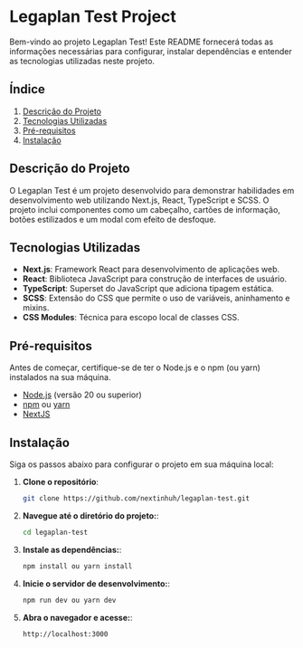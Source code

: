 # Legaplan Test Project

Bem-vindo ao projeto Legaplan Test! Este README fornecerá todas as informações necessárias para configurar, instalar dependências e entender as tecnologias utilizadas neste projeto.

## Índice

1. [Descrição do Projeto](#descrição-do-projeto)
2. [Tecnologias Utilizadas](#tecnologias-utilizadas)
3. [Pré-requisitos](#pré-requisitos)
4. [Instalação](#instalação)

## Descrição do Projeto

O Legaplan Test é um projeto desenvolvido para demonstrar habilidades em desenvolvimento web utilizando Next.js, React, TypeScript e SCSS. O projeto inclui componentes como um cabeçalho, cartões de informação, botões estilizados e um modal com efeito de desfoque.

## Tecnologias Utilizadas

- **Next.js**: Framework React para desenvolvimento de aplicações web.
- **React**: Biblioteca JavaScript para construção de interfaces de usuário.
- **TypeScript**: Superset do JavaScript que adiciona tipagem estática.
- **SCSS**: Extensão do CSS que permite o uso de variáveis, aninhamento e mixins.
- **CSS Modules**: Técnica para escopo local de classes CSS.

## Pré-requisitos

Antes de começar, certifique-se de ter o Node.js e o npm (ou yarn) instalados na sua máquina.

- [Node.js](https://nodejs.org/) (versão 20 ou superior)
- [npm](https://www.npmjs.com/) ou [yarn](https://yarnpkg.com/)
- [NextJS](https://nextjs.org/)

## Instalação

Siga os passos abaixo para configurar o projeto em sua máquina local:

1. **Clone o repositório**:

   ```sh
   git clone https://github.com/nextinhuh/legaplan-test.git

2. **Navegue até o diretório do projeto:**:

   ```sh
   cd legaplan-test

3. **Instale as dependências:**:

   ```sh
   npm install ou yarn install

4. **Inicie o servidor de desenvolvimento:**:

   ```sh
   npm run dev ou yarn dev

5. **Abra o navegador e acesse:**:

   ```sh
   http://localhost:3000
